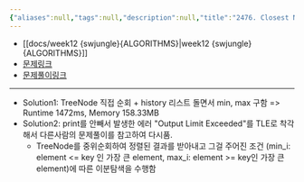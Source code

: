 ```yaml
---
{"aliases":null,"tags":null,"description":null,"title":"2476. Closest Nodes Queries in a Binary Search Tree {코멘트 있음}","created":"2023-11-03T16:45:13","updated":"2023-11-03T16:48750:32","dg-publish":true,"permalink":"/docs/algorithms/2476-closest-nodes-queries-in-a-binary-search-tree/","dgPassFrontmatter":true}
---
```


- [[docs/week12 {swjungle}{ALGORITHMS}\|week12 {swjungle}{ALGORITHMS}]]
- [문제링크](https://leetcode.com/contest/weekly-contest-320/problems/closest-nodes-queries-in-a-binary-search-tree/)
- [문제풀이링크](https://github.com/ChoiWheatley/swjungle-week12/blob/main/test-1/2476.%20Closest%20Nodes%20Queries%20in%20a%20Binary%20Search%20Tree.py)
___
- Solution1: TreeNode 직접 순회 +  history 리스트 돌면서 min, max 구함 =>  Runtime 1472ms, Memory 158.33MB
- Solution2: print를 안빼서 발생한 에러 "Output Limit Exceeded"를 TLE로 착각해서 다른사람의 문제풀이를 참고하여 다시품.
	- TreeNode를 중위순회하여  정렬된 결과를 받아내고 그걸 주어진 조건 (min_i: element <= key 인 가장 큰 element, max_i: element >= key인 가장 큰 element)에 따른 이분탐색을 수행함
